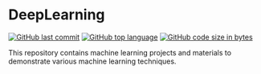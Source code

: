 # DeepLearning
[![GitHub last commit](https://img.shields.io/github/last-commit/Jainil09/DeepLearning?color=green&logo=github&style=for-the-badge)](https://github.com/Jainil09/DeepLearning) 
[![GitHub top language](https://img.shields.io/github/languages/top/Jainil09/MDeepLearning?color=F37626&logo=jupyter&style=for-the-badge)](https://github.com/Jainil09/DeepLearning) 
[![GitHub code size in bytes](https://img.shields.io/github/languages/code-size/Jainil09/DeepLearning?color=blue&logo=python&style=for-the-badge)](https:/Jainil09/DeepLearning)

This repository contains machine learning projects and materials to demonstrate various machine learning techniques.
